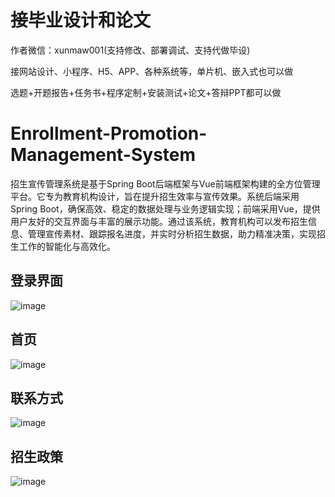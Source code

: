# 接毕业设计和论文
作者微信：xunmaw001(支持修改、部署调试、支持代做毕设)

接网站设计、小程序、H5、APP、各种系统等，单片机、嵌入式也可以做

选题+开题报告+任务书+程序定制+安装测试+论文+答辩PPT都可以做
# Enrollment-Promotion-Management-System
招生宣传管理系统是基于Spring Boot后端框架与Vue前端框架构建的全方位管理平台。它专为教育机构设计，旨在提升招生效率与宣传效果。系统后端采用Spring Boot，确保高效、稳定的数据处理与业务逻辑实现；前端采用Vue，提供用户友好的交互界面与丰富的展示功能。通过该系统，教育机构可以发布招生信息、管理宣传素材、跟踪报名进度，并实时分析招生数据，助力精准决策，实现招生工作的智能化与高效化。
## 登录界面
![image](https://github.com/user-attachments/assets/64740498-9bf6-4b2e-85de-a8a26b77924b)
## 首页
![image](https://github.com/user-attachments/assets/f603073f-bcab-4322-91a4-9a1e6faed487)
## 联系方式
![image](https://github.com/user-attachments/assets/a436785b-82a2-4d10-ab90-a40c3d5342f0)
## 招生政策
![image](https://github.com/user-attachments/assets/2a118663-9c30-4277-bbdb-50d9d246c27f)
